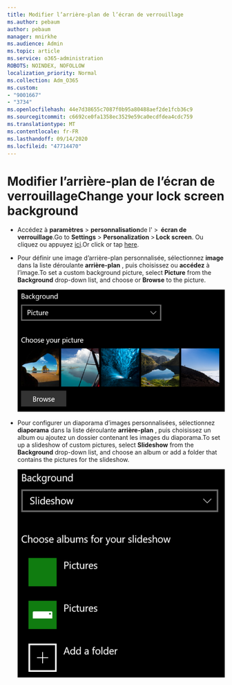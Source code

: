 ```yaml
---
title: Modifier l’arrière-plan de l’écran de verrouillage
ms.author: pebaum
author: pebaum
manager: mnirkhe
ms.audience: Admin
ms.topic: article
ms.service: o365-administration
ROBOTS: NOINDEX, NOFOLLOW
localization_priority: Normal
ms.collection: Adm_O365
ms.custom:
- "9001667"
- "3734"
ms.openlocfilehash: 44e7d38655c7087f0b95a80488aef2de1fcb36c9
ms.sourcegitcommit: c6692ce0fa1358ec3529e59ca0ecdfdea4cdc759
ms.translationtype: MT
ms.contentlocale: fr-FR
ms.lasthandoff: 09/14/2020
ms.locfileid: "47714470"
---
```

# <a name="change-your-lock-screen-background"></a><span data-ttu-id="3f13b-102">Modifier l’arrière-plan de l’écran de verrouillage</span><span class="sxs-lookup"><span data-stu-id="3f13b-102">Change your lock screen background</span></span>

- <span data-ttu-id="3f13b-103">Accédez à **paramètres**  >  **personnalisation**de l'  >  **écran de verrouillage**.</span><span class="sxs-lookup"><span data-stu-id="3f13b-103">Go to **Settings** > **Personalization** > **Lock screen**.</span></span> <span data-ttu-id="3f13b-104">Ou cliquez ou appuyez [ici](ms-settings:lockscreen?activationSource=GetHelp).</span><span class="sxs-lookup"><span data-stu-id="3f13b-104">Or click or tap [here](ms-settings:lockscreen?activationSource=GetHelp).</span></span>

- <span data-ttu-id="3f13b-105">Pour définir une image d’arrière-plan personnalisée, sélectionnez **image** dans la liste déroulante **arrière-plan** , puis choisissez ou **accédez** à l’image.</span><span class="sxs-lookup"><span data-stu-id="3f13b-105">To set a custom background picture, select **Picture** from the **Background** drop-down list, and choose or **Browse** to the picture.</span></span>

  ![Définir une image d’arrière-plan personnalisée.](media/set-custom-background-pic.png)

- <span data-ttu-id="3f13b-107">Pour configurer un diaporama d’images personnalisées, sélectionnez **diaporama** dans la liste déroulante **arrière-plan** , puis choisissez un album ou ajoutez un dossier contenant les images du diaporama.</span><span class="sxs-lookup"><span data-stu-id="3f13b-107">To set up a slideshow of custom pictures, select **Slideshow** from the **Background** drop-down list, and choose an album or add a folder that contains the pictures for the slideshow.</span></span>

  ![Configurez un diaporama d’images personnalisées.](media/set-up-slideshow-background.png)
